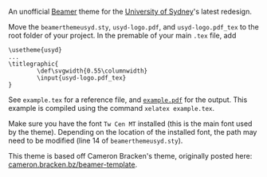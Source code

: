 An unofficial [Beamer](https://en.wikipedia.org/wiki/Beamer_(LaTeX)) theme for the [University of Sydney](http://sydney.edu.au)'s latest redesign.

Move the `beamerthemeusyd.sty`, `usyd-logo.pdf`, and `usyd-logo.pdf_tex` to the root folder of your project. In the premable of your main `.tex` file, add

	\usetheme{usyd}
	...
	\titlegraphic{
			\def\svgwidth{0.55\columnwidth}
			\input{usyd-logo.pdf_tex}
	}

See `example.tex` for a reference file, and [`example.pdf`](https://github.com/mfjones/usyd-beamer-theme/blob/master/example.pdf) for the output. This example is compiled using the command `xelatex example.tex`.

Make sure you have the font `Tw Cen MT` installed (this is the main font used by the theme). Depending on the location of the installed font, the path may need to be modified (line 14 of `beamerthemeusyd.sty`).

This theme is based off Cameron Bracken's theme, originally posted here: [cameron.bracken.bz/beamer-template](http://cameron.bracken.bz/beamer-template).
